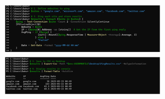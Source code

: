 ![Alt image](https://github.com/Oqtay023/network-lab-3/blob/main/Screenshot%202025-05-15%20005003.png?raw=true)

![Alt image](https://github.com/Oqtay023/network-lab-3/blob/main/output.png?raw=true)
